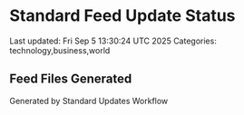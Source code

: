 # Standard Feed Update Status
Last updated: Fri Sep  5 13:30:24 UTC 2025
Categories: technology,business,world

## Feed Files Generated

Generated by Standard Updates Workflow
